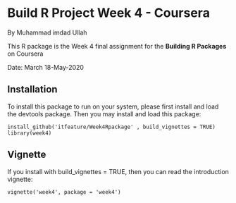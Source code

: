 # Build R Project Week 4 - Coursera
By Muhammad imdad Ullah

This R package is the Week 4 final assignment for the **Building R Packages** on Coursera

Date: March 18-May-2020

## Installation

To install this package to run on your system, please first install and load the devtools package. Then you may install and load this package:

```{r}
install_github('itfeature/Week4Rpackage' , build_vignettes = TRUE)
library(week4)
```

## Vignette

If you install with build_vignettes = TRUE, then you can read the introduction vignette: 
```{r}
vignette('week4', package = 'week4')
```
